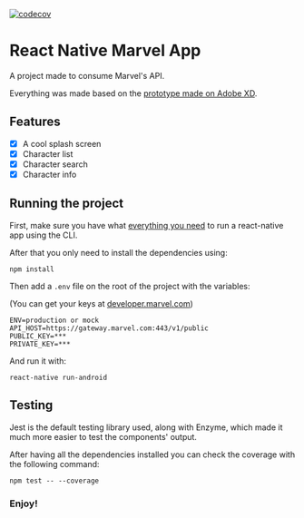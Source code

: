 [![codecov](https://codecov.io/gh/GelsonMR/react-native-marvel-app/branch/master/graph/badge.svg)](https://codecov.io/gh/GelsonMR/react-native-marvel-app)
# React Native Marvel App
A project made to consume Marvel's API.

Everything was made based on the [prototype made on Adobe XD](https://xd.adobe.com/view/ab528763-eec1-4a2c-56d1-37ef37f2e865-dd63/).

## Features
 - [X] A cool splash screen
 - [X] Character list
 - [X] Character search
 - [X] Character info

## Running the project
First, make sure you have what [everything you need](https://reactnative.dev/docs/getting-started) to run a react-native app using the CLI.

After that you only need to install the dependencies using:

```
npm install
```

Then add a `.env` file on the root of the project with the variables:

(You can get your keys at [developer.marvel.com](developer.marvel.com))

```
ENV=production or mock
API_HOST=https://gateway.marvel.com:443/v1/public
PUBLIC_KEY=***
PRIVATE_KEY=***
```
And run it with:

```
react-native run-android
```

## Testing
Jest is the default testing library used, along with Enzyme, which made it much more easier to test the components' output.

After having all the dependencies installed you can check the coverage with the following command:
```
npm test -- --coverage
```

### Enjoy!